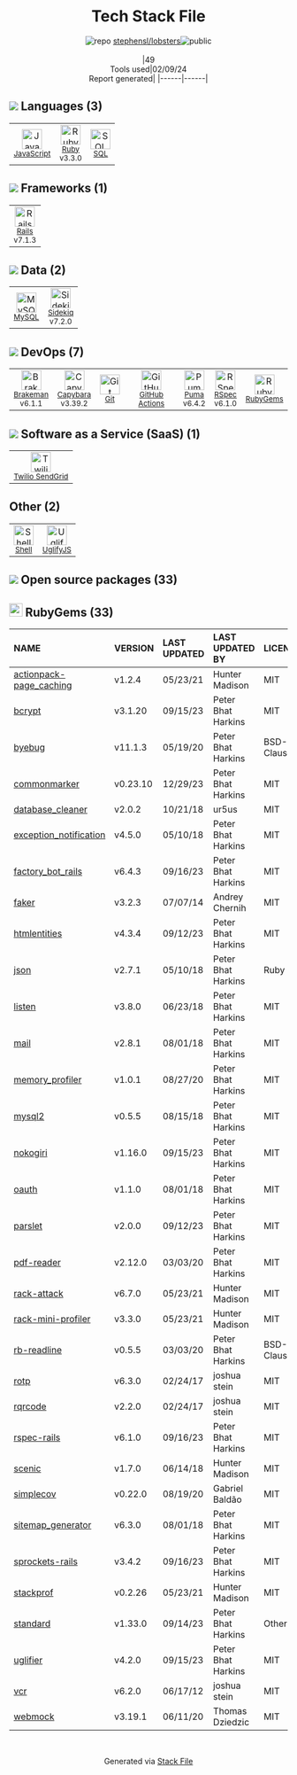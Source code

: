 <!--
&lt;--- Readme.md Snippet without images Start ---&gt;
## Tech Stack
stephensl/lobsters is built on the following main stack:

- [JavaScript](https://developer.mozilla.org/en-US/docs/Web/JavaScript) – Languages
- [Ruby](https://www.ruby-lang.org) – Languages
- [SQL](https://en.wikipedia.org/wiki/SQL) – Languages
- [Rails](http://rubyonrails.org/) – Frameworks (Full Stack)
- [MySQL](http://www.mysql.com) – Databases
- [Sidekiq](http://sidekiq.org/) – Background Processing
- [Brakeman](http://brakemanscanner.org/) – Code Review
- [Capybara](http://jnicklas.github.io/capybara/) – Testing Frameworks
- [GitHub Actions](https://github.com/features/actions) – Continuous Integration
- [Puma](http://puma.io/) – Web Servers
- [RSpec](https://rspec.info/) – Testing Frameworks
- [Twilio SendGrid](http://sendgrid.com) – Transactional Email
- [Shell](https://en.wikipedia.org/wiki/Shell_script) – Shells
- [UglifyJS](http://lisperator.net/uglifyjs/) – Javascript Utilities & Libraries

Full tech stack [here](/techstack.md)

&lt;--- Readme.md Snippet without images End ---&gt;

&lt;--- Readme.md Snippet with images Start ---&gt;
## Tech Stack
stephensl/lobsters is built on the following main stack:

- <img width='25' height='25' src='https://img.stackshare.io/service/1209/javascript.jpeg' alt='JavaScript'/> [JavaScript](https://developer.mozilla.org/en-US/docs/Web/JavaScript) – Languages
- <img width='25' height='25' src='https://img.stackshare.io/service/989/ruby.png' alt='Ruby'/> [Ruby](https://www.ruby-lang.org) – Languages
- <img width='25' height='25' src='https://img.stackshare.io/service/2271/default_068d33483bba6b81ee13fbd4dc7aab9780896a54.png' alt='SQL'/> [SQL](https://en.wikipedia.org/wiki/SQL) – Languages
- <img width='25' height='25' src='https://img.stackshare.io/service/990/x57_Lorv.png' alt='Rails'/> [Rails](http://rubyonrails.org/) – Frameworks (Full Stack)
- <img width='25' height='25' src='https://img.stackshare.io/service/1025/logo-mysql-170x170.png' alt='MySQL'/> [MySQL](http://www.mysql.com) – Databases
- <img width='25' height='25' src='https://img.stackshare.io/service/1078/4b7277462dadad85454ab427ce3f0ca7.png' alt='Sidekiq'/> [Sidekiq](http://sidekiq.org/) – Background Processing
- <img width='25' height='25' src='https://img.stackshare.io/service/6577/7b894961369b7c73e2a32f11f845e049_400x400.png' alt='Brakeman'/> [Brakeman](http://brakemanscanner.org/) – Code Review
- <img width='25' height='25' src='https://img.stackshare.io/service/2595/capybara.png' alt='Capybara'/> [Capybara](http://jnicklas.github.io/capybara/) – Testing Frameworks
- <img width='25' height='25' src='https://img.stackshare.io/service/11563/actions.png' alt='GitHub Actions'/> [GitHub Actions](https://github.com/features/actions) – Continuous Integration
- <img width='25' height='25' src='https://img.stackshare.io/service/1055/favicon.png' alt='Puma'/> [Puma](http://puma.io/) – Web Servers
- <img width='25' height='25' src='https://img.stackshare.io/service/2539/logo.png' alt='RSpec'/> [RSpec](https://rspec.info/) – Testing Frameworks
- <img width='25' height='25' src='https://img.stackshare.io/service/43/kQ_6nwmP.jpg' alt='Twilio SendGrid'/> [Twilio SendGrid](http://sendgrid.com) – Transactional Email
- <img width='25' height='25' src='https://img.stackshare.io/service/4631/default_c2062d40130562bdc836c13dbca02d318205a962.png' alt='Shell'/> [Shell](https://en.wikipedia.org/wiki/Shell_script) – Shells
- <img width='25' height='25' src='https://img.stackshare.io/service/2203/default_9058af6f02375a99f634f537d727e32df92ac262.png' alt='UglifyJS'/> [UglifyJS](http://lisperator.net/uglifyjs/) – Javascript Utilities & Libraries

Full tech stack [here](/techstack.md)

&lt;--- Readme.md Snippet with images End ---&gt;
-->
<div align="center">

# Tech Stack File
![](https://img.stackshare.io/repo.svg "repo") [stephensl/lobsters](https://github.com/stephensl/lobsters)![](https://img.stackshare.io/public_badge.svg "public")
<br/><br/>
|49<br/>Tools used|02/09/24 <br/>Report generated|
|------|------|
</div>

## <img src='https://img.stackshare.io/languages.svg'/> Languages (3)
<table><tr>
  <td align='center'>
  <img width='36' height='36' src='https://img.stackshare.io/service/1209/javascript.jpeg' alt='JavaScript'>
  <br>
  <sub><a href="https://developer.mozilla.org/en-US/docs/Web/JavaScript">JavaScript</a></sub>
  <br>
  <sub></sub>
</td>

<td align='center'>
  <img width='36' height='36' src='https://img.stackshare.io/service/989/ruby.png' alt='Ruby'>
  <br>
  <sub><a href="https://www.ruby-lang.org">Ruby</a></sub>
  <br>
  <sub>v3.3.0</sub>
</td>

<td align='center'>
  <img width='36' height='36' src='https://img.stackshare.io/service/2271/default_068d33483bba6b81ee13fbd4dc7aab9780896a54.png' alt='SQL'>
  <br>
  <sub><a href="https://en.wikipedia.org/wiki/SQL">SQL</a></sub>
  <br>
  <sub></sub>
</td>

</tr>
</table>

## <img src='https://img.stackshare.io/frameworks.svg'/> Frameworks (1)
<table><tr>
  <td align='center'>
  <img width='36' height='36' src='https://img.stackshare.io/service/990/x57_Lorv.png' alt='Rails'>
  <br>
  <sub><a href="http://rubyonrails.org/">Rails</a></sub>
  <br>
  <sub>v7.1.3</sub>
</td>

</tr>
</table>

## <img src='https://img.stackshare.io/databases.svg'/> Data (2)
<table><tr>
  <td align='center'>
  <img width='36' height='36' src='https://img.stackshare.io/service/1025/logo-mysql-170x170.png' alt='MySQL'>
  <br>
  <sub><a href="http://www.mysql.com">MySQL</a></sub>
  <br>
  <sub></sub>
</td>

<td align='center'>
  <img width='36' height='36' src='https://img.stackshare.io/service/1078/4b7277462dadad85454ab427ce3f0ca7.png' alt='Sidekiq'>
  <br>
  <sub><a href="http://sidekiq.org/">Sidekiq</a></sub>
  <br>
  <sub>v7.2.0</sub>
</td>

</tr>
</table>

## <img src='https://img.stackshare.io/devops.svg'/> DevOps (7)
<table><tr>
  <td align='center'>
  <img width='36' height='36' src='https://img.stackshare.io/service/6577/7b894961369b7c73e2a32f11f845e049_400x400.png' alt='Brakeman'>
  <br>
  <sub><a href="http://brakemanscanner.org/">Brakeman</a></sub>
  <br>
  <sub>v6.1.1</sub>
</td>

<td align='center'>
  <img width='36' height='36' src='https://img.stackshare.io/service/2595/capybara.png' alt='Capybara'>
  <br>
  <sub><a href="http://jnicklas.github.io/capybara/">Capybara</a></sub>
  <br>
  <sub>v3.39.2</sub>
</td>

<td align='center'>
  <img width='36' height='36' src='https://img.stackshare.io/service/1046/git.png' alt='Git'>
  <br>
  <sub><a href="http://git-scm.com/">Git</a></sub>
  <br>
  <sub></sub>
</td>

<td align='center'>
  <img width='36' height='36' src='https://img.stackshare.io/service/11563/actions.png' alt='GitHub Actions'>
  <br>
  <sub><a href="https://github.com/features/actions">GitHub Actions</a></sub>
  <br>
  <sub></sub>
</td>

<td align='center'>
  <img width='36' height='36' src='https://img.stackshare.io/service/1055/favicon.png' alt='Puma'>
  <br>
  <sub><a href="http://puma.io/">Puma</a></sub>
  <br>
  <sub>v6.4.2</sub>
</td>

<td align='center'>
  <img width='36' height='36' src='https://img.stackshare.io/service/2539/logo.png' alt='RSpec'>
  <br>
  <sub><a href="https://rspec.info/">RSpec</a></sub>
  <br>
  <sub>v6.1.0</sub>
</td>

<td align='center'>
  <img width='36' height='36' src='https://img.stackshare.io/service/12795/5jL6-BA5_400x400.jpeg' alt='RubyGems'>
  <br>
  <sub><a href="https://rubygems.org/">RubyGems</a></sub>
  <br>
  <sub></sub>
</td>

</tr>
</table>

## <img src='https://img.stackshare.io/saas.svg'/> Software as a Service (SaaS) (1)
<table><tr>
  <td align='center'>
  <img width='36' height='36' src='https://img.stackshare.io/service/43/kQ_6nwmP.jpg' alt='Twilio SendGrid'>
  <br>
  <sub><a href="http://sendgrid.com">Twilio SendGrid</a></sub>
  <br>
  <sub></sub>
</td>

</tr>
</table>

## Other (2)
<table><tr>
  <td align='center'>
  <img width='36' height='36' src='https://img.stackshare.io/service/4631/default_c2062d40130562bdc836c13dbca02d318205a962.png' alt='Shell'>
  <br>
  <sub><a href="https://en.wikipedia.org/wiki/Shell_script">Shell</a></sub>
  <br>
  <sub></sub>
</td>

<td align='center'>
  <img width='36' height='36' src='https://img.stackshare.io/service/2203/default_9058af6f02375a99f634f537d727e32df92ac262.png' alt='UglifyJS'>
  <br>
  <sub><a href="http://lisperator.net/uglifyjs/">UglifyJS</a></sub>
  <br>
  <sub></sub>
</td>

</tr>
</table>


## <img src='https://img.stackshare.io/group.svg' /> Open source packages (33)</h2>

## <img width='24' height='24' src='https://img.stackshare.io/service/12795/5jL6-BA5_400x400.jpeg'/> RubyGems (33)

|NAME|VERSION|LAST UPDATED|LAST UPDATED BY|LICENSE|VULNERABILITIES|
|:------|:------|:------|:------|:------|:------|
|[actionpack-page_caching](https://rubygems.org/actionpack-page_caching)|v1.2.4|05/23/21|Hunter Madison |MIT|N/A|
|[bcrypt](https://rubygems.org/bcrypt)|v3.1.20|09/15/23|Peter Bhat Harkins |MIT|N/A|
|[byebug](https://rubygems.org/byebug)|v11.1.3|05/19/20|Peter Bhat Harkins |BSD-2-Clause|N/A|
|[commonmarker](https://rubygems.org/commonmarker)|v0.23.10|12/29/23|Peter Bhat Harkins |MIT|N/A|
|[database_cleaner](https://rubygems.org/database_cleaner)|v2.0.2|10/21/18|ur5us |MIT|N/A|
|[exception_notification](https://rubygems.org/exception_notification)|v4.5.0|05/10/18|Peter Bhat Harkins |MIT|N/A|
|[factory_bot_rails](https://rubygems.org/factory_bot_rails)|v6.4.3|09/16/23|Peter Bhat Harkins |MIT|N/A|
|[faker](https://rubygems.org/faker)|v3.2.3|07/07/14|Andrey Chernih |MIT|N/A|
|[htmlentities](https://rubygems.org/htmlentities)|v4.3.4|09/12/23|Peter Bhat Harkins |MIT|N/A|
|[json](https://rubygems.org/json)|v2.7.1|05/10/18|Peter Bhat Harkins |Ruby|N/A|
|[listen](https://rubygems.org/listen)|v3.8.0|06/23/18|Peter Bhat Harkins |MIT|N/A|
|[mail](https://rubygems.org/mail)|v2.8.1|08/01/18|Peter Bhat Harkins |MIT|N/A|
|[memory_profiler](https://rubygems.org/memory_profiler)|v1.0.1|08/27/20|Peter Bhat Harkins |MIT|N/A|
|[mysql2](https://rubygems.org/mysql2)|v0.5.5|08/15/18|Peter Bhat Harkins |MIT|N/A|
|[nokogiri](https://rubygems.org/nokogiri)|v1.16.0|09/15/23|Peter Bhat Harkins |MIT|[](https://github.com/advisories/GHSA-xc9x-jj77-9p9j) (Moderate)|
|[oauth](https://rubygems.org/oauth)|v1.1.0|08/01/18|Peter Bhat Harkins |MIT|N/A|
|[parslet](https://rubygems.org/parslet)|v2.0.0|09/12/23|Peter Bhat Harkins |MIT|N/A|
|[pdf-reader](https://rubygems.org/pdf-reader)|v2.12.0|03/03/20|Peter Bhat Harkins |MIT|N/A|
|[rack-attack](https://rubygems.org/rack-attack)|v6.7.0|05/23/21|Hunter Madison |MIT|N/A|
|[rack-mini-profiler](https://rubygems.org/rack-mini-profiler)|v3.3.0|05/23/21|Hunter Madison |MIT|N/A|
|[rb-readline](https://rubygems.org/rb-readline)|v0.5.5|03/03/20|Peter Bhat Harkins |BSD-3-Clause|N/A|
|[rotp](https://rubygems.org/rotp)|v6.3.0|02/24/17|joshua stein |MIT|N/A|
|[rqrcode](https://rubygems.org/rqrcode)|v2.2.0|02/24/17|joshua stein |MIT|N/A|
|[rspec-rails](https://rubygems.org/rspec-rails)|v6.1.0|09/16/23|Peter Bhat Harkins |MIT|N/A|
|[scenic](https://rubygems.org/scenic)|v1.7.0|06/14/18|Hunter Madison |MIT|N/A|
|[simplecov](https://rubygems.org/simplecov)|v0.22.0|08/19/20|Gabriel Baldão |MIT|N/A|
|[sitemap_generator](https://rubygems.org/sitemap_generator)|v6.3.0|08/01/18|Peter Bhat Harkins |MIT|N/A|
|[sprockets-rails](https://rubygems.org/sprockets-rails)|v3.4.2|09/16/23|Peter Bhat Harkins |MIT|N/A|
|[stackprof](https://rubygems.org/stackprof)|v0.2.26|05/23/21|Hunter Madison |MIT|N/A|
|[standard](https://rubygems.org/standard)|v1.33.0|09/14/23|Peter Bhat Harkins |Other|N/A|
|[uglifier](https://rubygems.org/uglifier)|v4.2.0|09/15/23|Peter Bhat Harkins |MIT|N/A|
|[vcr](https://rubygems.org/vcr)|v6.2.0|06/17/12|joshua stein |MIT|N/A|
|[webmock](https://rubygems.org/webmock)|v3.19.1|06/11/20|Thomas Dziedzic |MIT|N/A|

<br/>
<div align='center'>

Generated via [Stack File](https://github.com/marketplace/stack-file)
